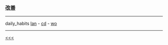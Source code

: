 
### [改善](https://en.wikipedia.org/wiki/Kaizen)

---

daily_habits 
[lan](https://github.com/ttltrk/ELSE/blob/master/LAN/ENG/LAN.MD) -
[cd](https://github.com/ttltrk/PRG/blob/master/CODING.MD) -
[wo](https://github.com/ttltrk/ELSE/blob/master/PWR/PWR.MD)

---

[<<<](http://ttltrk.net/)

